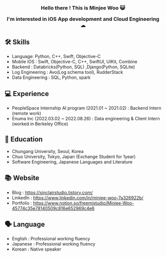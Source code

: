 

<h3 align="center">
Hello there ! This is Minjee Woo 😺

  I'm interested in iOS App development and Cloud Engineering  ☁
  
</h3>
  
  
  
 
## 🛠 Skills
- Language: Python, C++, Swift, Objective-C
- Mobile iOS : Swift, Objective-C, C++, SwiftUI, UIKit, Combine
- Backend : Databricks(Python, SQL) ,Django(Python, SQLite)
- Log Engineering : Avo(Log schema tool), RudderStack
- Data Engineering : SQL, Python, spark 


## 💻 Experience
- PeopleSpace Internship AI program (2021.01 ~ 2021.02) : Backend Intern (remote work)
- Enuma Inc (2022.03.02 ~ 2022.08.26) : Data engineering & Client Intern (worked in Berkeley Office)

## 🏫 Education

- Chungang University, Seoul, Korea
- Chuo University, Tokyo, Japan (Exchange Student for 1year)
- Software Engineering, Japanese Languages and Literature

## 📚 Website

- Blog : https://sinclairstudio.tistory.com/
- LinkedIn : https://www.linkedin.com/in/minjee-woo-7a326922b/
- Portfolio : https://www.notion.so/freemjstudio/Minjee-Woo-45774c35e78140509c816e652969c4e6

## 🗣 Language
- English : Professional working fluency 
- Japanese : Professional working fluency 
- Korean : Native speaker

